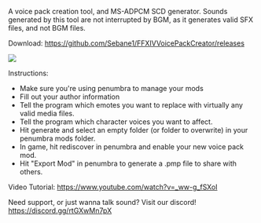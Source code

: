 A voice pack creation tool, and MS-ADPCM SCD generator.
Sounds generated by this tool are not interrupted by BGM, as it generates valid SFX files, and not BGM files.

Download:
https://github.com/Sebane1/FFXIVVoicePackCreator/releases

![](https://i.gyazo.com/6247d4469710218864e93dda384303de.png)

Instructions:

- Make sure you're using penumbra to manage your mods
- Fill out your author information
- Tell the program which emotes you want to replace with virtually any valid media files.
- Tell the program which character voices you want to affect.
- Hit generate and select an empty folder (or folder to overwrite) in your penumbra mods folder.
- In game, hit rediscover in penumbra and enable your new voice pack mod.
- Hit "Export Mod" in penumbra to generate a .pmp file to share with others.

Video Tutorial:
https://www.youtube.com/watch?v=_ww-g_fSXoI

Need support, or just wanna talk sound? Visit our discord! https://discord.gg/rtGXwMn7pX 
